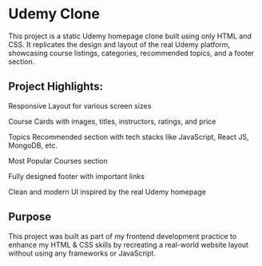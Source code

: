 # Udemy Clone
This project is a static Udemy homepage clone built using only HTML and CSS. It replicates the design and layout of the real Udemy platform, showcasing course listings, categories, recommended topics, and a footer section.

## Project Highlights:
Responsive Layout for various screen sizes

Course Cards with images, titles, instructors, ratings, and price

Topics Recommended section with tech stacks like JavaScript, React JS, MongoDB, etc.

Most Popular Courses section

Fully designed footer with important links

Clean and modern UI inspired by the real Udemy homepage

## Purpose
This project was built as part of my frontend development practice to enhance my HTML & CSS skills by recreating a real-world website layout without using any frameworks or JavaScript.
